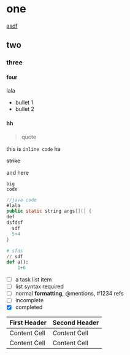 
# one
<a href="#hh">asdf</a>
## two
### three
#### four

lala
- bullet 1
- bullet 2

#### hh

> quote

this is `inline code` ha

~~strike~~

and here

```
big
code
```

```java
//java code
#lala
public static string args[]() {
def
dsfdsf
  sdf
  5+4
}
```

```python
# sfds
// sdf
def a():
    1+6
```

- [ ] a task list item
- [ ] list syntax required
- [ ] normal **formatting**, @mentions, #1234 refs
- [ ] incomplete
- [x] completed

| First Header  | Second Header |
| ------------- | ------------- |
| Content Cell  | _Content_ Cell  |
| Content Cell  | Content Cell  |
    
    
